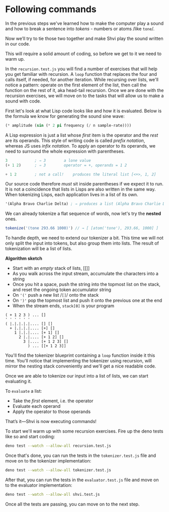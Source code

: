 # Following commands

In the previous steps we've learned how to make the computer play a sound and how to break a sentence into *tokens* - numbers or atoms /like `tone`/.

Now we’ll try to tie those two together and make Shvi play the sound written in our code.

This will require a solid amount of coding, so before we get to it we need to warm up.

In the `recursion.test.js` you will find a number of exercises that will help you get familiar with recursion. A `loop` function that replaces the four and calls itself, if needed, for another iteration. While recursing over lists, we'll notice a pattern: operate on the first element of the list, then call the function on the rest of it, aka head-tail recursion. Once we are done with the recursion exercises, we will move on to the tasks that will allow us to make a sound with code.

First let's look at what Lisp code looks like and how it is evaluated. Below is the formula we know for generating the sound sine wave:

```lisp
(* amplitude (sin (* 2 pi frequency (/ n sample-rate))))
```

A Lisp expression is just a list whose *first* item is the operator and the *rest* are its operands. This style of writing code is called *prefix notation*, whereas JS uses *infix notation*. To apply an operator to its operands, we need to surround the whole expression with parentheses.

```lisp
3            ; ⇒ 3        a lone value
(+ 1 2)      ; ⇒ 3        operator = +, operands = 1 2

+ 1 2        ; not a call!    produces the literal list [<+>, 1, 2]
```

Our source code therefore *must* sit inside parentheses if we expect it to run. It is not a coincidence that lists in Lisps are also written in the same way. When tokenizing Lisps, each application lives in a list of its own.

```lisp
'(Alpha Bravo Charlie Delta) ; ⇒ produces a list (Alpha Bravo Charlie Delta)
```

We can already tokenize a flat sequence of words, now let's try the **nested** ones.

```js
tokenize('(tone 293.66 1000)') // → [ [atom('tone'), 293.66, 1000] ]
```

To handle depth, we need to extend our tokenizer a bit. This time we will not only split the input into tokens, but also group them into lists. The result of tokenization will be a list of lists.

**Algorithm sketch**

* Start with an *empty* stack of lists, [[]]
* As you walk across the input stream, accumulate the characters into a string
* Once you hit a space, push the string into the topmost list on the stack, and reset the ongoing token accumulator string
* On `'('` push a new list /`[]`/ onto the stack
* On `')'` pop the topmost list and push it onto the previous one at the end
* When the stream ends, `stack[0]` is your program

```
( + 1 2 3 ) ... []
' ' ' ' ' '
( |.|.|.|.|.... [] []
  + |.|.|.|.... [+] []
    1 |.|.|.... [+ 1] []
      2 |.|.... [+ 1 2] []
        3 |.... [+ 1 2 3] []
          ) ... [[+ 1 2 3]]
```

You'll find the tokenizer blueprint containing a `loop` function inside it this time. You'll notice that implementing the tokenizer using recursion, will mirror the nesting stack conveniently and we'll get a nice readable code.

Once we are able to tokenize our input into a list of lists, we can start evaluating it.

To `evaluate` a list:

* Take the *first* element, i.e. the operator
* Evaluate each operand
* Apply the operator to those operands

That’s it—Shvi is now executing commands!

To start we'll warm up with some recursion exercises. Fire up the deno tests like so and start coding:

```bash
deno test --watch --allow-all recursion.test.js
```

Once that's done, you can run the tests in the `tokenizer.test.js` file and move on to the tokenizer implementation:

```bash
deno test --watch --allow-all tokenizer.test.js
```

After that, you can run the tests in the `evaluator.test.js` file and move on to the evaluator implementation:

```bash
deno test --watch --allow-all shvi.test.js
```

Once all the tests are passing, you can move on to the next step.
